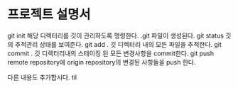 # 프로젝트 설명서

git init 해당 디렉터리를 깃이 관리하도록 명령한다. .git 파일이 생성된다.
git status 깃의 추적관리 상태를 보여준다.
git add . 깃 디렉터리 내의 모든 파일을 추적한다.
git commit . 깃 디렉터리내의 스테이징 된 모든 변경사항을 commit한다.
git push  remote repository에 origin repository의 변경된 사항들을 push 한다.




다른 내용도 추가합시다. til
